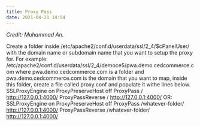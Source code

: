 ```yaml
---
title: Proxy Pass
date: 2021-04-21 14:54
---
```

_Credit: Muhammad An._

Create a folder inside /etc/apache2/conf.d/userdata/ssl/2_4/$cPanelUser/ with the domain name or subdomain name that you want to setup the proxy for. For example: /etc/apache2/conf.d/userdata/ssl/2_4/democe5/pwa.demo.cedcommerce.com where pwa.demo.cedcommerce.com is a folder and pwa.demo.cedcommerce.com is the domain that you want to map, inside this folder, create a file called proxy.conf and populate it withe lines below.
SSLProxyEngine on
ProxyPreserveHost off
ProxyPass / http://127.0.0.1:4000/
ProxyPassReverse / http://127.0.0.1:4000/
OR:
SSLProxyEngine on
ProxyPreserveHost off
ProxyPass /whatever-folder/ http://127.0.0.1:4000/
ProxyPassReverse /whatever-folder/ http://127.0.0.1:4000/
